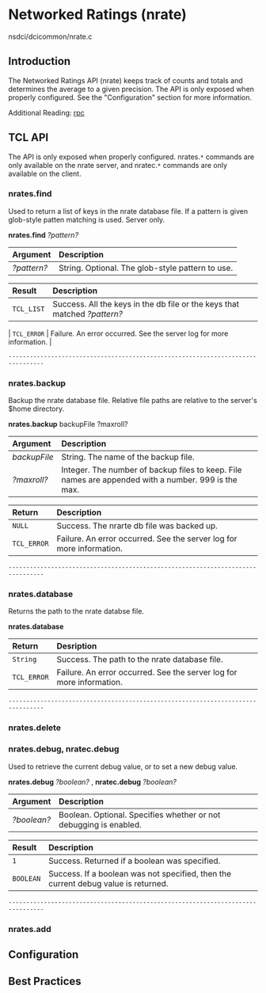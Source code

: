 # Networked Ratings (nrate) #
nsdci/dcicommon/nrate.c

## Introduction ##
The Networked Ratings API (nrate) keeps track of counts and totals and determines the average to a given precision.  The API is only exposed when properly configured. See the "Configuration" section for more information.

Additional Reading: [rpc](rpc.md)

## TCL API ##
The API is only exposed when properly configured. nrates.`*` commands are only available on the nrate server, and nratec.`*` commands are only available on the client.

### nrates.find ###
Used to return a list of keys in the  nrate database file.  If a pattern is given glob-style patten matching is used. Server only.

**nrates.find** _?pattern?_

| **Argument** | **Description** |
|:-------------|:----------------|
| _?pattern?_  | String. Optional. The glob-style pattern to use. |


| **Result** | **Description** |
|:-----------|:----------------|
| `TCL_LIST` | Success. All the keys in the db file or the keys that matched _?pattern?_ |

| `TCL_ERROR` | Failure. An error occurred. See the server log for more information. |

```
--------------------------------------------------------------------------------
```

### nrates.backup ###
Backup the nrate database file. Relative file paths are relative to the server's $home directory.

**nrates.backup** backupFile ?maxroll?

| **Argument** | **Description** |
|:-------------|:----------------|
| _backupFile_ | String. The name of the backup file. |
| _?maxroll?_  | Integer. The number of backup files to keep. File names are appended with a number. 999 is the max. |


| **Return** | **Description** |
|:-----------|:----------------|
| `NULL`     | Success. The nrarte db file was backed up. |
| `TCL_ERROR` | Failure. An error occurred. See the server log for more information. |

```
--------------------------------------------------------------------------------
```

### nrates.database ###
Returns the path to the nrate databse file.

**nrates.database**

| **Return** | **Desription** |
|:-----------|:---------------|
| `String`   | Success. The path to the nrate database file. |
| `TCL_ERROR` | Failure. An error occurred. See the server log for more information. |

```
--------------------------------------------------------------------------------
```

### nrates.delete ###

### nrates.debug, nratec.debug ###
Used to retrieve the current debug value, or to set a new debug value.

**nrates.debug** _?boolean?_ , **nratec.debug** _?boolean?_

| **Argument** | **Description** |
|:-------------|:----------------|
| _?boolean?_  | Boolean. Optional. Specifies whether or not debugging is enabled. |


| **Result** | **Description** |
|:-----------|:----------------|
| `1`        | Success. Returned if a boolean was specified. |
| `BOOLEAN`  | Success. If a boolean was not specified, then the current debug value is returned. |

```
--------------------------------------------------------------------------------
```


### nrates.add ###

## Configuration ##

## Best Practices ##